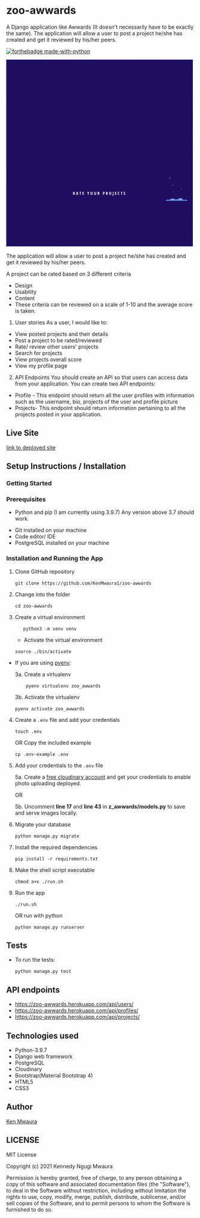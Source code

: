 # zoo-awwards
A Django application like Awwards (It doesn't necessarily have to be exactly the same). The application will allow a user to post a project he/she has created and get it reviewed by his/her peers.

[![forthebadge made-with-python](http://ForTheBadge.com/images/badges/made-with-python.svg)](https://www.python.org/)

![logo](static/images/Zoo-Awwards.gif)

The application will allow a user to post a project he/she has created and get it reviewed by his/her peers.

A project can be rated based on 3 different criteria

* Design
* Usability
* Content
* These criteria can be reviewed on a scale of 1-10 and the average score is taken.

1. User stories
As a user, I would like to:

* View posted projects and their details
* Post a project to be rated/reviewed
* Rate/ review other users' projects
* Search for projects
* View projects overall score
* View my profile page

2. API Endpoints
You should create an API so that users can access data from your application. You can create two API endpoints:

* Profile - This endpoint should return all the user profiles with information such as the username, bio, projects of the user and profile picture
* Projects- This endpoint should return information pertaining to all the projects posted in your application.


## Live Site

[link to deployed site](https://zoo-awwards.herokuapp.com/)

## Setup Instructions / Installation

### Getting Started

### Prerequisites

- Python and pip (I am currently using 3.9.7) Any version above 3.7 should work.
* Git installed on your machine
* Code editor/ IDE
* PostgreSQL installed on your machine 

### Installation and Running the App

1. Clone GitHub repository

    ```shell
    git clone https://github.com/KenMwaura1/zoo-awwards
    ```

2. Change into the folder

    ```shell
   cd zoo-awwards
    ```

3. Create a virtual environment

   ```shell
      python3 -m venv venv 
   ```

    * Activate the virtual environment

   ```shell
   source ./bin/activate
   ```

* If you are using [pyenv](https://github.com/pyenv/pyenv):

  3a. Create a virtualenv

   ```
       pyenv virtualenv zoo_awwards
   ```

  3b. Activate the virtualenv

   ```
   pyenv activate zoo_awwards
   ```

4. Create a `.env` file and add your credentials

   ```
   touch .env 
   ```

   OR Copy the included example

    ```
    cp .env-example .env 
    ```

5. Add your credentials to the `.env` file

   5a. Create a [free cloudinary account](https://cloudinary.com/) and get your credentials to enable photo uploading deployed.

   OR

   5b. Uncomment **line 17**  and **line 43** in **z_awwards/models.py** to save and serve images locally.



6. Migrate your database
    ```shell
    python manage.py migrate
    ```

7. Install the required dependencies

   ```shell
   pip install -r requirements.txt
   ```

8. Make the shell script executable

    ```shell
   chmod a+x ./run.sh
    ```

9. Run the app

    ```shell
   ./run.sh
    ```

   OR
   run with python

    ```shell
   python manage.py runserver
    ```

## Tests

* To run the tests:

    ```shell
  python manage.py test
    ```
  
## API endpoints 
* https://zoo-awwards.herokuapp.com/api/users/ 
* https://zoo-awwards.herokuapp.com/api/profiles/
* https://zoo-awwards.herokuapp.com/api/projects/


## Technologies used

* Python-3.9.7
* Django web framework
* PostgreSQL
* Cloudinary
* Bootstrap(Material Bootstrap 4)
* HTML5
* CSS3

## Author

[Ken Mwaura](https://github.com/KenMwaura1)


## LICENSE

MIT License

Copyright (c) 2021 Kennedy Ngugi Mwaura

Permission is hereby granted, free of charge, to any person obtaining a copy
of this software and associated documentation files (the "Software"), to deal
in the Software without restriction, including without limitation the rights
to use, copy, modify, merge, publish, distribute, sublicense, and/or sell
copies of the Software, and to permit persons to whom the Software is
furnished to do so.
